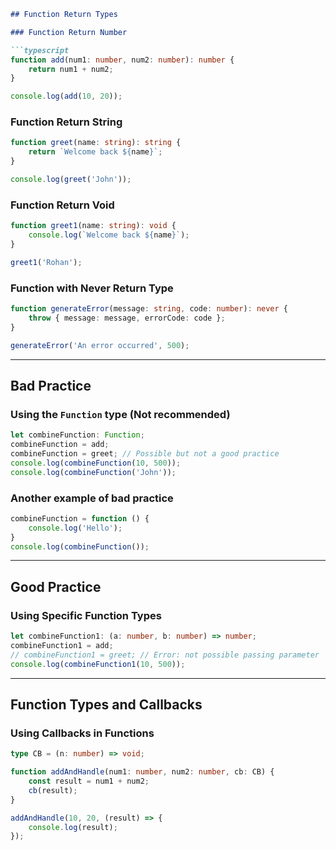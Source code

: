 ```markdown
## Function Return Types

### Function Return Number

```typescript
function add(num1: number, num2: number): number {
    return num1 + num2;
}

console.log(add(10, 20));
```

### Function Return String

```typescript
function greet(name: string): string {
    return `Welcome back ${name}`;
}

console.log(greet('John'));
```

### Function Return Void

```typescript
function greet1(name: string): void {
    console.log(`Welcome back ${name}`);
}

greet1('Rohan');
```

### Function with Never Return Type

```typescript
function generateError(message: string, code: number): never {
    throw { message: message, errorCode: code };
}

generateError('An error occurred', 500);
```

---

## Bad Practice

### Using the `Function` type (Not recommended)

```typescript
let combineFunction: Function;
combineFunction = add;
combineFunction = greet; // Possible but not a good practice
console.log(combineFunction(10, 500));
console.log(combineFunction('John'));
```

### Another example of bad practice

```typescript
combineFunction = function () {
    console.log('Hello');
}
console.log(combineFunction());
```

---

## Good Practice

### Using Specific Function Types

```typescript
let combineFunction1: (a: number, b: number) => number;
combineFunction1 = add;
// combineFunction1 = greet; // Error: not possible passing parameter
console.log(combineFunction1(10, 500));
```

---

## Function Types and Callbacks

### Using Callbacks in Functions

```typescript
type CB = (n: number) => void;

function addAndHandle(num1: number, num2: number, cb: CB) {
    const result = num1 + num2;
    cb(result);
}

addAndHandle(10, 20, (result) => {
    console.log(result);
});
```
```